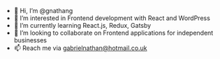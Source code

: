- 👋 Hi, I’m @gnathang
- 👀 I’m interested in Frontend development with React and WordPress
- 🌱 I’m currently learning React.js, Redux, Gatsby
- 💞️ I’m looking to collaborate on Frontend applications for independent businesses
- 📫 Reach me via gabrielnathan@hotmail.co.uk

<!---
gnathang/gnathang is a ✨ special ✨ repository because its `README.md` (this file) appears on your GitHub profile.
You can click the Preview link to take a look at your changes.
--->
